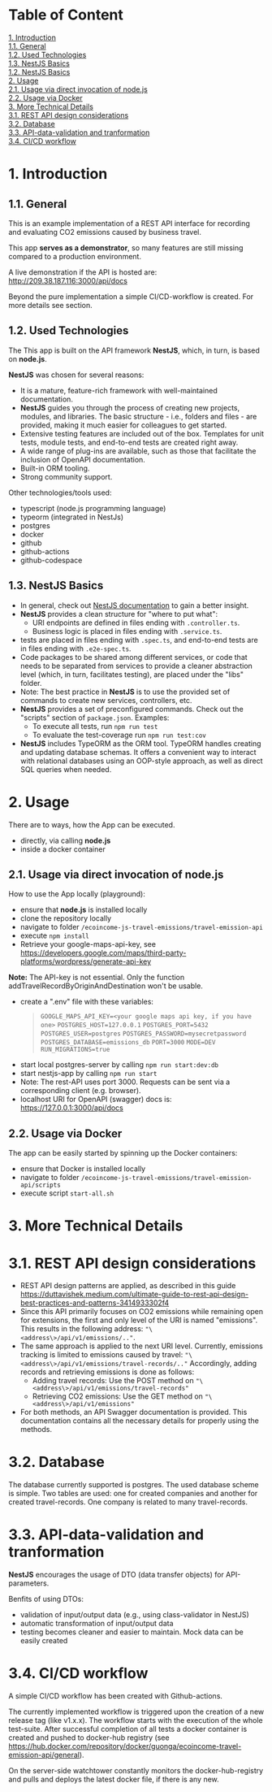# Table of Content
[1. Introduction](#Introduction)<br>
[1.1. General](#General)<br>
[1.2. Used Technologies](#UsedTechnologies)<br>
[1.3. NestJS Basics](#NestJSBasics)<br>
[1.2. NestJS Basics](#NestJSBasics)<br>
[2. Usage](#Usage)<br>
[2.1. Usage via direct invocation of node.js](#UsageViaDirectInvocationOfNode)<br>
[2.2. Usage via Docker](#UsageViaDocker)<br>
[3. More Technical Details](#MoreTechnicalDetails)<br>
[3.1. REST API design considerations](#RESTAPIDesign)<br>
[3.2. Database](#Database)<br>
[3.3. API-data-validation and tranformation](#APIDataValidation)<br>
[3.4. CI/CD workflow](#CICDWorkflow)<br>


<a name="Introduction"></a>
# 1. Introduction

<a name="General"></a>
## 1.1. General

This is an example implementation of a REST API interface for recording and evaluating CO2 emissions caused by business travel.

This app **serves as a demonstrator**, so many features are still missing compared to a production environment.  

A live demonstration if the API is hosted are:<br>http://209.38.187.116:3000/api/docs 

Beyond the pure implementation a simple CI/CD-workflow is created. For more details see section.

<a name="UsedTechnologies"></a>
## 1.2. Used Technologies
The This app is built on the API framework **NestJS**, which, in turn, is based on **node.js**.

**NestJS** was chosen for several reasons:
- It is a mature, feature-rich framework with well-maintained documentation.
-  **NestJS** guides you through the process of creating new projects, modules, and libraries. The basic structure - i.e., folders and files - are provided, making it much easier for colleagues to get started.
- Extensive testing features are included out of the box. Templates for unit tests, module tests, and end-to-end tests are created right away.
- A wide range of plug-ins are available, such as those that facilitate the inclusion of OpenAPI documentation.
- Built-in ORM tooling.
- Strong community support.  

Other technologies/tools used:
- typescript (node.js programming language)
- typeorm (integrated in NestJs)
- postgres
- docker
- github
- github-actions
- github-codespace

<a name="NestJSBasics"></a>
## 1.3. NestJS Basics

- In general, check out [NestJS documentation](https://docs.nestjs.com/) to gain a better insight.
-  **NestJS** provides a clean structure for "where to put what":
    - URI endpoints are defined in files ending with `.controller.ts`.
    - Business logic is placed in files ending with `.service.ts`.
- tests are placed in files ending with `.spec.ts`, and end-to-end tests are in files ending with `.e2e-spec.ts`.
- Code packages to be shared among different services, or code that needs to be separated from services to provide a cleaner abstraction level (which, in turn, facilitates testing), are placed under the "libs" folder.
- Note: The best practice in **NestJS** is to use the provided set of commands to create new services, controllers, etc.
-  **NestJS** provides a set of preconfigured commands. Check out the "scripts" section of `package.json`. Examples:
    - To execute all tests, run `npm run test`
    - To evaluate the test-coverage run `npm run test:cov`
-  **NestJS** includes TypeORM as the ORM tool. TypeORM handles creating and updating database schemas. It offers a convenient way to interact with relational databases using an OOP-style approach, as well as direct SQL queries when needed.

<a name="Usage"></a>
# 2. Usage
There are to ways, how the App can be executed.
- directly, via calling **node.js**
- inside a docker container

<a name="UsageViaDirectInvocationOfNode"></a>
## 2.1. Usage via direct invocation of **node.js**

How to use the App locally (playground):
- ensure that **node.js** is installed locally
- clone the repository locally
- navigate to folder `/ecoincome-js-travel-emissions/travel-emission-api`
- execute `npm install`
- Retrieve your google-maps-api-key, see https://developers.google.com/maps/third-party-platforms/wordpress/generate-api-key<br>

**Note:** The API-key is not essential. Only the function addTravelRecordByOriginAndDestination won't be usable.

- create a ".env" file with these variables:
	> `GOOGLE_MAPS_API_KEY=<your google maps api key, if you have one>`
	> `POSTGRES_HOST=127.0.0.1`
	> `POSTGRES_PORT=5432`
	> `POSTGRES_USER=postgres`
	> `POSTGRES_PASSWORD=mysecretpassword`
	> `POSTGRES_DATABASE=emissions_db`
	> `PORT=3000`
	> `MODE=DEV`
	> `RUN_MIGRATIONS=true`
- start local postgres-server by calling `npm run start:dev:db`
- start nestjs-app by calling `npm run start`
- Note: The rest-API uses port 3000. Requests can be sent via a corresponding client (e.g. browser).
- localhost URI for OpenAPI (swagger) docs is: https://127.0.0.1:3000/api/docs

<a name="UsageViaDocker"></a>
## 2.2. Usage via Docker
The app can be easily started by spinning up the Docker containers:
- ensure that Docker is installed locally
- navigate to folder `/ecoincome-js-travel-emissions/travel-emission-api/scripts`
- execute script `start-all.sh`
  

<a name="MoreTechnicalDetails"></a>
# 3. More Technical Details

<a name="RESTAPIDesign"></a>
# 3.1. REST API design considerations

- REST API design patterns are applied, as described in this guide https://duttavishek.medium.com/ultimate-guide-to-rest-api-design-best-practices-and-patterns-3414933302f4
- Since this API primarily focuses on CO2 emissions while remaining open for extensions, the first and only level of the URI is named "emissions". This results in the following address: `"\<address\>/api/v1/emissions/.."`.
- The same approach is applied to the next URI level. Currently, emissions tracking is limited to emissions caused by travel: `"\<address\>/api/v1/emissions/travel-records/.."`
 Accordingly, adding records and retrieving emissions is done as follows:
    - Adding travel records: Use the POST method on  `"\<address\>/api/v1/emissions/travel-records"`
    - Retrieving CO2 emissions: Use the GET method on `"\<address\>/api/v1/emissions"`
- For both methods, an API Swagger documentation is provided. This documentation contains all the necessary details for properly using the methods.

<a name="Database"></a>
# 3.2. Database

The database currently supported is postgres.
The used database scheme is simple. Two tables are used: one for created companies and another for created travel-records. One company is related to many travel-records.

<a name="APIDataValidation"></a>
# 3.3. API-data-validation and tranformation

**NestJS** encourages the usage of DTO (data transfer objects) for API-parameters.

Benfits of using DTOs:
- validation of input/output data (e.g., using class-validator in NestJS)
- automatic transformation of input/output data
- testing becomes cleaner and easier to maintain. Mock data can be easily created


<a name="CICDWorkflow"></a>
# 3.4. CI/CD workflow

A simple CI/CD workflow has been created with Github-actions.

The currently implemented workflow is triggered upon the creation of a new release tag (like v1.x.x). The workflow starts with the execution of the whole test-suite. After successful completion of all tests a docker container is created and pushed to docker-hub registry (see https://hub.docker.com/repository/docker/guonga/ecoincome-travel-emission-api/general).

On the server-side watchtower constantly monitors the docker-hub-registry and pulls and deploys the latest docker file, if there is any new.